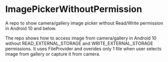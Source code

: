 # ImagePickerWithoutPermission
A repo to show camera/gallery image picker without Read/Write permission in Android 10 and below.

The repo shows how to access image from camera/gallery in Android 10 without READ_EXTERNAL_STORAGE and WRITE_EXTERNAL_STORAGE permissions. It uses FileProvider and overides only 1 file when user selects image from gallery or capture it from camera.
